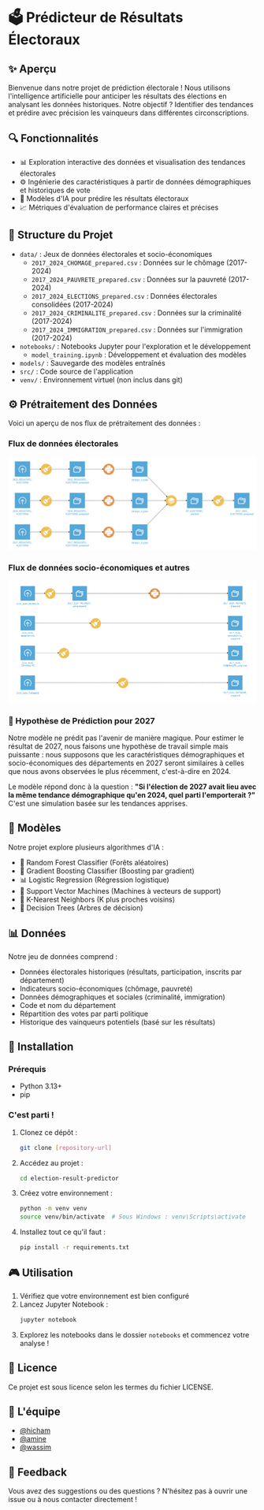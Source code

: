 # 🗳️ Prédicteur de Résultats Électoraux

## ✨ Aperçu
Bienvenue dans notre projet de prédiction électorale ! Nous utilisons l'intelligence artificielle pour anticiper les résultats des élections en analysant les données historiques. Notre objectif ? Identifier des tendances et prédire avec précision les vainqueurs dans différentes circonscriptions.

## 🔍 Fonctionnalités
- 📊 Exploration interactive des données et visualisation des tendances électorales
- ⚙️ Ingénierie des caractéristiques à partir de données démographiques et historiques de vote
- 🤖 Modèles d'IA pour prédire les résultats électoraux
- 📈 Métriques d'évaluation de performance claires et précises

## 📂 Structure du Projet
- `data/` : Jeux de données électorales et socio-économiques
  - `2017_2024_CHOMAGE_prepared.csv` : Données sur le chômage (2017-2024)
  - `2017_2024_PAUVRETE_prepared.csv` : Données sur la pauvreté (2017-2024)
  - `2017_2024_ELECTIONS_prepared.csv` : Données électorales consolidées (2017-2024)
  - `2017_2024_CRIMINALITE_prepared.csv` : Données sur la criminalité (2017-2024)
  - `2017_2024_IMMIGRATION_prepared.csv` : Données sur l'immigration (2017-2024)
- `notebooks/` : Notebooks Jupyter pour l'exploration et le développement
  - `model_training.ipynb` : Développement et évaluation des modèles
- `models/` : Sauvegarde des modèles entraînés
- `src/` : Code source de l'application
- `venv/` : Environnement virtuel (non inclus dans git)

## ⚙️ Prétraitement des Données
Voici un aperçu de nos flux de prétraitement des données :

### Flux de données électorales
![Flux de données électorales](./assets/images/dataprocess_ELECTIONS.png)

### Flux de données socio-économiques et autres
![Flux de données socio-économiques](./assets/images/dataprocess_OTHERS.png)

### 🔮 Hypothèse de Prédiction pour 2027
Notre modèle ne prédit pas l'avenir de manière magique. Pour estimer le résultat de 2027, nous faisons une hypothèse de travail simple mais puissante : nous supposons que les caractéristiques démographiques et socio-économiques des départements en 2027 seront similaires à celles que nous avons observées le plus récemment, c'est-à-dire en 2024.

Le modèle répond donc à la question : **"Si l'élection de 2027 avait lieu avec la même tendance démographique qu'en 2024, quel parti l'emporterait ?"** C'est une simulation basée sur les tendances apprises.

## 🧠 Modèles
Notre projet explore plusieurs algorithmes d'IA :
- 🌲 Random Forest Classifier (Forêts aléatoires)
- 🚀 Gradient Boosting Classifier (Boosting par gradient)
- 📊 Logistic Regression (Régression logistique)
- 🔄 Support Vector Machines (Machines à vecteurs de support)
- 👥 K-Nearest Neighbors (K plus proches voisins)
- 🌿 Decision Trees (Arbres de décision)

## 📊 Données
Notre jeu de données comprend :
- Données électorales historiques (résultats, participation, inscrits par département)
- Indicateurs socio-économiques (chômage, pauvreté)
- Données démographiques et sociales (criminalité, immigration)
- Code et nom du département
- Répartition des votes par parti politique
- Historique des vainqueurs potentiels (basé sur les résultats)

## 🚀 Installation

### Prérequis
- Python 3.13+
- pip

### C'est parti !
1. Clonez ce dépôt :
   ```bash
   git clone [repository-url]
   ```

2. Accédez au projet :
   ```bash
   cd election-result-predictor
   ```

3. Créez votre environnement :
   ```bash
   python -m venv venv
   source venv/bin/activate  # Sous Windows : venv\Scripts\activate
   ```

4. Installez tout ce qu'il faut :
   ```bash
   pip install -r requirements.txt
   ```

## 🎮 Utilisation
1. Vérifiez que votre environnement est bien configuré
2. Lancez Jupyter Notebook :
   ```bash
   jupyter notebook
   ```
3. Explorez les notebooks dans le dossier `notebooks` et commencez votre analyse !

## 📄 Licence
Ce projet est sous licence selon les termes du fichier LICENSE.

## 👥 L'équipe
- [@hicham](https://github.com/spideystreet)
- [@amine](https://github.com/testt753)
- [@wassim](https://github.com/Wassim38)

## 💬 Feedback
Vous avez des suggestions ou des questions ? N'hésitez pas à ouvrir une issue ou à nous contacter directement !
